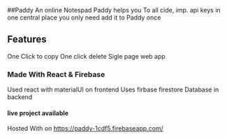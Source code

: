 ##Paddy An online Notespad
Paddy helps you To all cide, imp. api keys in one central place you only need add it to Paddy once
## Features 
One Click to copy
One click delete
Sigle page web app
### Made With React & Firebase
Used react with materialUI on frontend
Uses firbase firestore Database in backend
#### live project available 
Hosted With on
https://paddy-1cdf5.firebaseapp.com/

